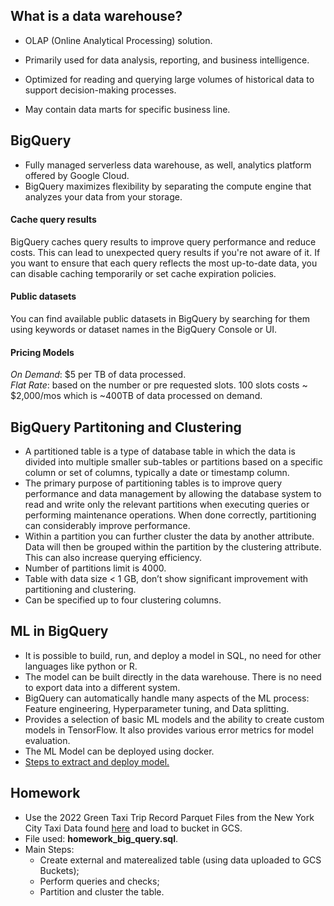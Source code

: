 ## What is a data warehouse?
- OLAP (Online Analytical Processing) solution.

- Primarily used for data analysis, reporting, and business intelligence.
- Optimized for reading and querying large volumes of historical data to support decision-making processes.
- May contain data marts for  specific business line.

## BigQuery
- Fully managed serverless data warehouse, as well, analytics platform offered by Google Cloud.
- BigQuery maximizes flexibility by separating the compute engine that analyzes your data from your storage.

#### Cache query results
BigQuery caches query results to improve query performance and reduce costs. This can lead to unexpected query results if you're not aware of it. If you want to ensure that each query reflects the most up-to-date data, you can disable caching temporarily or set cache expiration policies.

#### Public datasets
You can find available public datasets in BigQuery by searching for them using keywords or dataset names in the BigQuery Console or UI.

#### Pricing Models
*On Demand*: $5 per TB of data processed.  
*Flat Rate*: based on the number or pre requested slots. 100 slots costs ~ $2,000/mos which is ~400TB of data processed on demand.

##  BigQuery Partitoning and Clustering
- A partitioned table is a type of database table in which the data is divided into multiple smaller sub-tables or partitions based on a specific column or set of columns, typically a date or timestamp column.
- The primary purpose of partitioning tables is to improve query performance and data management by allowing the database system to read and write only the relevant partitions when executing queries or performing maintenance operations. When done correctly, partitioning can considerably improve performance.
- Within a partition you can further cluster the data by another attribute. Data will then be grouped within the partition by the clustering attribute. This can also increase querying efficiency.
- Number of partitions limit is 4000.
- Table with data size < 1 GB, don’t show significant improvement with partitioning and clustering.
- Can be specified up to four clustering columns.

## ML in BigQuery
- It is possible to build, run, and deploy a model in SQL, no need for other languages like python or R.
- The model can be built directly in the data warehouse. There is no need to export data into a different system.
- BigQuery can automatically handle many aspects of the ML process: Feature engineering, Hyperparameter tuning, and Data splitting.
- Provides a selection of basic ML models and the ability to create custom models in TensorFlow. It also provides various error metrics for model evaluation.
- The ML Model can be deployed using docker.
- [Steps to extract and deploy model.](https://github.com/DataTalksClub/data-engineering-zoomcamp/blob/main/03-data-warehouse/extract_model.md)
        

## Homework
- Use the 2022 Green Taxi Trip Record Parquet Files from the New York City Taxi Data found [here](
https://www.nyc.gov/site/tlc/about/tlc-trip-record-data.page) and load to bucket in GCS.
- File used: **homework_big_query.sql**.
- Main Steps:
  - Create external and materealized table (using data uploaded to GCS Buckets);
  - Perform queries and checks;
  - Partition and cluster the table.
